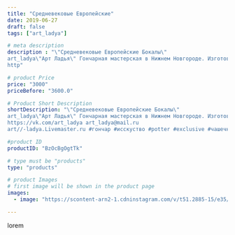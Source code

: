 ```yaml
---
title: "Средневековые Европейские"
date: 2019-06-27
draft: false
tags: ["art_ladya"]

# meta description
description : "\"Средневековые Европейские Бокалы\" 
art_ladya\"Арт Ладья\" Гончарная мастерская в Нижнем Новгороде. Изготовление керамики и мастер//-классы по обучению. 
http"

# product Price
price: "3000"
priceBefore: "3600.0"

# Product Short Description
shortDescription: "\"Средневековые Европейские Бокалы\" 
art_ladya\"Арт Ладья\" Гончарная мастерская в Нижнем Новгороде. Изготовление керамики и мастер//-классы по обучению. 
https://vk.com/art_ladya art_ladya@mail.ru 
art//-ladya.Livemaster.ru #гончар #исскуство #potter #exclusive #чашечки #керамикаручнаяработа #керамиканазаказ #handmade #керамика #гончарнаяпосуда #эксклюзивнаякерамика #painter #бокалы #decor #ceramicar #nntoday #claygoods #restaurant #earthenware #ceramic #design #cup #европейскаяпосуда #ceramicart #реконструкциясредневековья #средневековаяпосуда #бокал #авторскаякерамика #europeancup"

#product ID
productID: "BzOcBgOgtTk"

# type must be "products"
type: "products"

# product Images
# first image will be shown in the product page
images:
  - image: "https://scontent-arn2-1.cdninstagram.com/v/t51.2885-15/e35/65459708_626102974570206_8584846713913992094_n.jpg?tp=1&_nc_ht=scontent-arn2-1.cdninstagram.com&_nc_cat=106&_nc_ohc=Hm3V6QCjUFQAX9jf0N5&ccb=7-4&oh=0d9a9ca62869f1cc88a02b70a6f1b353&oe=6084C75C&_nc_sid=86f79a&ig_cache_key=MjA3NTcxOTcyNjg4OTM1ODU2NA%3D%3D.2-ccb7-4"

---
```

lorem
